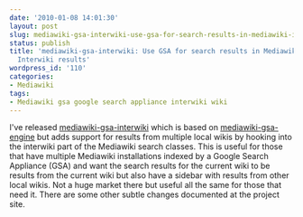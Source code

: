 ```yaml
---
date: '2010-01-08 14:01:30'
layout: post
slug: mediawiki-gsa-interwiki-use-gsa-for-search-results-in-mediawiki-including-interwiki-results
status: publish
title: 'mediawiki-gsa-interwiki: Use GSA for search results in Mediawiki including
  Interwiki results'
wordpress_id: '110'
categories:
- Mediawiki
tags:
- Mediawiki gsa google search appliance interwiki wiki
---
```


I've released [mediawiki-gsa-interwiki](http://code.google.com/p/mediawiki-gsa-interwiki/) which is based on [mediawiki-gsa-engine](http://code.google.com/p/mediawiki-gsa-engine/) but adds support for results from multiple local wikis by hooking into the interwiki part of the Mediawiki search classes. This is useful for those that have multiple Mediawiki installations indexed by a Google Search Appliance (GSA) and want the search results for the current wiki to be results from the current wiki but also have a sidebar with results from other local wikis. Not a huge market there but useful all the same for those that need it. There are some other subtle changes documented at the project site.
